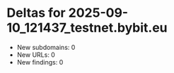 # Deltas for 2025-09-10_121437_testnet.bybit.eu
- New subdomains: 0
- New URLs: 0
- New findings: 0
